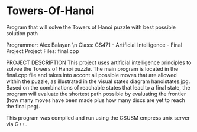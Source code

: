 # Towers-Of-Hanoi
Program that will solve the Towers of Hanoi puzzle with best possible solution path

Programmer: Alex Balayan \n
Class: CS471 - Artificial Intelligence - Final Project
Project Files: final.cpp

PROJECT DESCRIPTION
This project uses artificial intelligence principles to solvee the Towers of Hanoi puzzle.  The main program is located in the final.cpp file and takes into accont all possible moves that are allowed within the puzzle, as illustrated in the visual states diagram hanoistates.jpg.  Based on the combinations of reachable states that lead to a final state, the program will evaluate the shortest path possible by evaluating the frontier (how many moves have been made plus how many discs are yet to reach the final peg).  

This program was compiled and run using the CSUSM empress unix server via G++.
